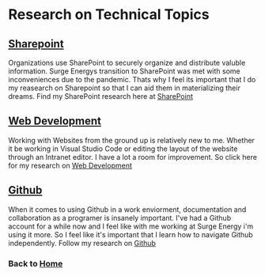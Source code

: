 # Research on Technical Topics

## [Sharepoint](/research/sharepoint/)

Organizations use SharePoint to securely organize and distribute valuble information. Surge Energys transition to SharePoint was met with some inconveniences due to the pandemic. Thats why I feel its important that I do my reasearch on Sharepoint so that I can aid them in materializing their dreams. Find my SharePoint research here at [SharePoint](/research/sharepoint/)

## [Web Development](/research/webdev/)

Working with Websites from the ground up is relatively new to me. Whether it be working in Visual Studio Code or editing the layout of the website through an Intranet editor. I have a lot a room for improvement. So click here for my research on [Web Development](/research/webdev/)

## [Github](/research/github/)

When it comes to using Github in a work enviorment, documentation and collaboration as a programer is insanely important. I've had a Github account for a while now and I feel like with me working at Surge Energy i'm using it more. So I feel like it's important that I learn how to navigate Github independently. Follow my research on [Github](/research/github/)

### Back to [Home](/)
